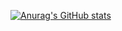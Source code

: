 [![Anurag's GitHub stats](https://github-readme-stats.vercel.app/api?username=FxShadowTG)](https://github.com/anuraghazra/github-readme-stats)
